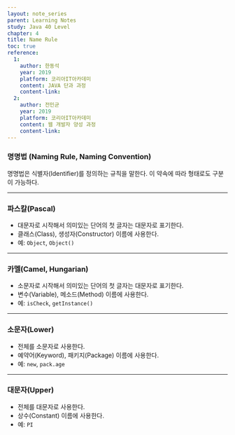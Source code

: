 ```yaml
---
layout: note_series
parent: Learning Notes
study: Java 40 Level
chapter: 4
title: Name Rule
toc: true
reference:
  1:
    author: 한동석
    year: 2019
    platform: 코리아IT아카데미
    content: JAVA 단과 과정
    content-link:
  2:
    author: 전민균
    year: 2019
    platform: 코리아IT아카데미
    content: 웹 개발자 양성 과정
    content-link: 
---
```

### 명명법 (Naming Rule, Naming Convention)

명명법은 식별자(Identifier)를 정의하는 규칙을 말한다. 이 약속에 따라 형태로도 구분이 가능하다.

---

### 파스칼(Pascal)

- 대문자로 시작해서 의미있는 단어의 첫 글자는 대문자로 표기한다.
- 클래스(Class), 생성자(Constructor) 이름에 사용한다.
- 예: `Object`, `Object()`

---

### 카멜(Camel, Hungarian)

- 소문자로 시작해서 의미있는 단어의 첫 글자는 대문자로 표기한다.
- 변수(Variable), 메소드(Method) 이름에 사용한다.
- 예: `isCheck`, `getInstance()`

---

### 소문자(Lower)

- 전체를 소문자로 사용한다.
- 예약어(Keyword), 패키지(Package) 이름에 사용한다.
- 예: `new`, `pack.age`

---

### 대문자(Upper)

- 전체를 대문자로 사용한다.
- 상수(Constant) 이름에 사용한다.
- 예: `PI`
